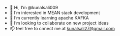 - 👋 Hi, I’m @kunalsali009
- 👀 I’m interested in MEAN stack development
- 🌱 I’m currently learning apache KAFKA
- 💞️ I’m looking to collaborate on new project ideas
- 📫 feel free to cnnect me at kunalsali27@gmail.com

<!---
kunalsali009/kunalsali009 is a ✨ special ✨ repository because its `README.md` (this file) appears on your GitHub profile.
You can click the Preview link to take a look at your changes.
--->
